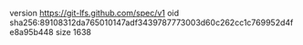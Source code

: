 version https://git-lfs.github.com/spec/v1
oid sha256:89108312da765010147adf3439787773003d60c262cc1c769952d4fe8a95b448
size 1638
